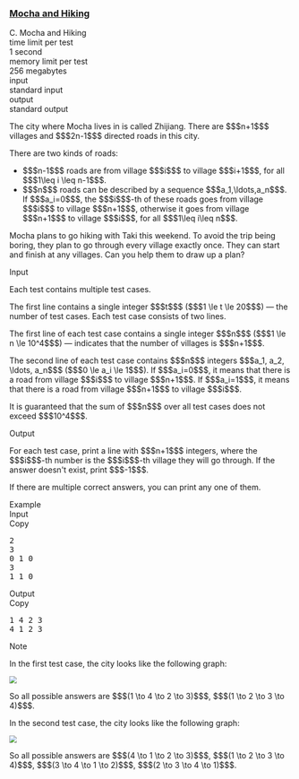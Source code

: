 <h3><a href="https://codeforces.com/contest/1559/problem/C" target="_blank" rel="noopener noreferrer">Mocha and Hiking</a></h3>

<div class="header"><div class="title">C. Mocha and Hiking</div><div class="time-limit"><div class="property-title">time limit per test</div>1 second</div><div class="memory-limit"><div class="property-title">memory limit per test</div>256 megabytes</div><div class="input-file input-standard"><div class="property-title">input</div>standard input</div><div class="output-file output-standard"><div class="property-title">output</div>standard output</div></div><div><p>The city where Mocha lives in is called Zhijiang. There are $$$n+1$$$ villages and $$$2n-1$$$ directed roads in this city. </p><p>There are two kinds of roads:</p><ul> <li> $$$n-1$$$ roads are from village $$$i$$$ to village $$$i+1$$$, for all $$$1\leq i \leq n-1$$$. </li><li> $$$n$$$ roads can be described by a sequence $$$a_1,\ldots,a_n$$$. If $$$a_i=0$$$, the $$$i$$$-th of these roads goes from village $$$i$$$ to village $$$n+1$$$, otherwise it goes from village $$$n+1$$$ to village $$$i$$$, for all $$$1\leq i\leq n$$$. </li></ul><p>Mocha plans to go hiking with Taki this weekend. To avoid the trip being boring, they plan to go through every village <span class="tex-font-style-bf">exactly once</span>. They can start and finish at any villages. Can you help them to draw up a plan? </p></div><div class="input-specification"><div class="section-title">Input</div><p>Each test contains multiple test cases. </p><p>The first line contains a single integer $$$t$$$ ($$$1 \le t \le 20$$$) — the number of test cases. Each test case consists of two lines.</p><p>The first line of each test case contains a single integer $$$n$$$ ($$$1 \le n \le 10^4$$$) — indicates that the number of villages is $$$n+1$$$.</p><p>The second line of each test case contains $$$n$$$ integers $$$a_1, a_2, \ldots, a_n$$$ ($$$0 \le a_i \le 1$$$). If $$$a_i=0$$$, it means that there is a road from village $$$i$$$ to village $$$n+1$$$. If $$$a_i=1$$$, it means that there is a road from village $$$n+1$$$ to village $$$i$$$.</p><p>It is guaranteed that the sum of $$$n$$$ over all test cases does not exceed $$$10^4$$$.</p></div><div class="output-specification"><div class="section-title">Output</div><p>For each test case, print a line with $$$n+1$$$ integers, where the $$$i$$$-th number is the $$$i$$$-th village they will go through. If the answer doesn't exist, print $$$-1$$$.</p><p>If there are multiple correct answers, you can print any one of them.</p></div><div class="sample-tests"><div class="section-title">Example</div><div class="sample-test"><div class="input"><div class="title">Input<div title="Copy" data-clipboard-target="#id000762725565834721" id="id0048447803111830545" class="input-output-copier">Copy</div></div><pre id="id000762725565834721">2
3
0 1 0
3
1 1 0
</pre></div><div class="output"><div class="title">Output<div title="Copy" data-clipboard-target="#id0047339619262504784" id="id008507023886506708" class="input-output-copier">Copy</div></div><pre id="id0047339619262504784">1 4 2 3 
4 1 2 3 
</pre></div></div></div><div class="note"><div class="section-title">Note</div><p>In the first test case, the city looks like the following graph:</p><p><img class="tex-graphics" src="https://espresso.codeforces.com/2b531271dcca56d08630a940979d4ca66c211144.png" style="zoom: 80.0%;max-width: 100.0%;max-height: 100.0%;"></p><p>So all possible answers are $$$(1 \to 4 \to 2 \to 3)$$$, $$$(1 \to 2 \to 3 \to 4)$$$.</p><p>In the second test case, the city looks like the following graph:</p><p><img class="tex-graphics" src="https://espresso.codeforces.com/1ce6ad585930c098bf45211fa8363b7401ba9f29.png" style="zoom: 80.0%;max-width: 100.0%;max-height: 100.0%;"></p><p>So all possible answers are $$$(4 \to 1 \to 2 \to 3)$$$, $$$(1 \to 2 \to 3 \to 4)$$$, $$$(3 \to 4 \to 1 \to 2)$$$, $$$(2 \to 3 \to 4 \to 1)$$$.</p></div>